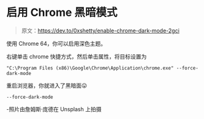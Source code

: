 # 启用 Chrome 黑暗模式

> 原文：<https://dev.to/0xshetty/enable-chrome-dark-mode-2gci>

使用 Chrome 64，你可以启用深色主题。

右键单击 chrome 快捷方式，然后单击属性，将目标设置为

`"C:\Program Files (x86)\Google\Chrome\Application\chrome.exe" --force-dark-mode`

重启浏览器，你就进入了黑暗面😛

`--force-dark-mode`

-照片由詹姆斯·庞德在 Unsplash 上拍摄